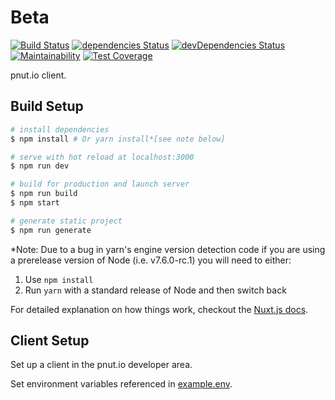 # Beta

[![Build Status](https://travis-ci.com/sunya9/beta.svg?branch=master)](https://travis-ci.com/sunya9/beta)
[![dependencies Status](https://david-dm.org/sunya9/beta/status.svg)](https://david-dm.org/sunya9/beta)
[![devDependencies Status](https://david-dm.org/sunya9/beta/dev-status.svg)](https://david-dm.org/sunya9/beta?type=dev)
[![Maintainability](https://api.codeclimate.com/v1/badges/fdb75749d11567b69c97/maintainability)](https://codeclimate.com/github/sunya9/beta/maintainability)
[![Test Coverage](https://api.codeclimate.com/v1/badges/fdb75749d11567b69c97/test_coverage)](https://codeclimate.com/github/sunya9/beta/test_coverage)

pnut.io client.

## Build Setup

```bash
# install dependencies
$ npm install # Or yarn install*[see note below]

# serve with hot reload at localhost:3000
$ npm run dev

# build for production and launch server
$ npm run build
$ npm start

# generate static project
$ npm run generate
```

\*Note: Due to a bug in yarn's engine version detection code if you are
using a prerelease version of Node (i.e. v7.6.0-rc.1) you will need to either:

1. Use `npm install`
2. Run `yarn` with a standard release of Node and then switch back

For detailed explanation on how things work, checkout the [Nuxt.js docs](https://github.com/nuxt/nuxt.js).

## Client Setup

Set up a client in the pnut.io developer area.

Set environment variables referenced in [example.env](example.env).
